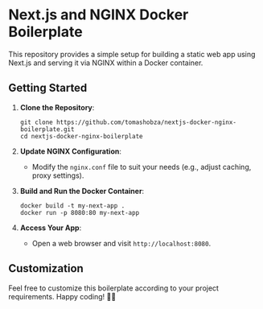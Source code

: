 # Next.js and NGINX Docker Boilerplate

This repository provides a simple setup for building a static web app using Next.js and serving it via NGINX within a Docker container.

## Getting Started

1. **Clone the Repository**:
   ```
   git clone https://github.com/tomashobza/nextjs-docker-nginx-boilerplate.git
   cd nextjs-docker-nginx-boilerplate
   ```

2. **Update NGINX Configuration**:
   - Modify the `nginx.conf` file to suit your needs (e.g., adjust caching, proxy settings).

3. **Build and Run the Docker Container**:
   ```
   docker build -t my-next-app .
   docker run -p 8080:80 my-next-app
   ```

4. **Access Your App**:
   - Open a web browser and visit `http://localhost:8080`.

## Customization
Feel free to customize this boilerplate according to your project requirements. Happy coding! 🚀🐳
